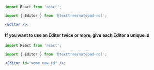 ```jsx
import React from 'react';

import { Editor } from '@texttree/notepad-rcl';

<Editor />;
```

#### If you want to use an Editor twice or more, give each Editor a unique id

```jsx
import React from 'react';

import { Editor } from '@texttree/notepad-rcl';

<Editor id="some_new_id" />;
```

